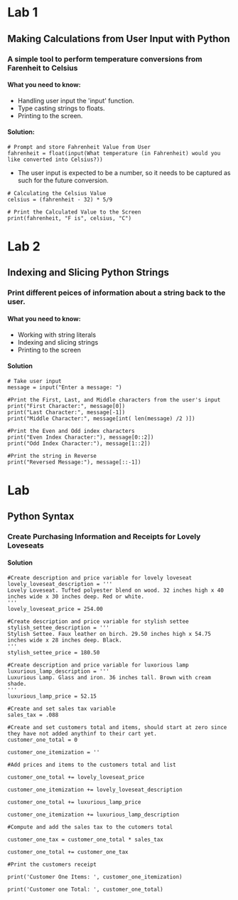 # Lab 1
## Making Calculations from User Input with Python
### A simple tool to perform temperature conversions from Farenheit to Celsius
#### What you need to know:
- Handling user input the 'input' function.
- Type casting strings to floats. 
- Printing to the screen.

#### Solution:
`# Prompt and store Fahrenheit Value from User` <br />
`fahrenheit = float(input(What temperature (in Fahrenheit) would you like converted into Celsius?))` <br />
- The user input is expected to be a number, so it needs to be captured as such for the future conversion.

`# Calculating the Celsius Value` <br />
`celsius = (fahrenheit - 32) * 5/9` <br />

`# Print the Calculated Value to the Screen` <br />
`print(fahrenheit, "F is", celsius, "C")` <br />

# Lab 2
## Indexing and Slicing Python Strings
### Print different peices of information about a string back to the user.
#### What you need to know:
- Working with string literals
- Indexing and slicing strings
- Printing to the screen

#### Solution
`# Take user input` <br />
`message = input("Enter a message: ")` <br />

`#Print the First, Last, and Middle characters from the user's input` <br />
`print("First Character:", message[0])` <br />
`print("Last Character:", message[-1])` <br />
`print("Middle Character:", message[int( len(message) /2 )])` <br />

`#Print the Even and Odd index characters` <br />
`print("Even Index Character:"), message[0::2])` <br />
`print("Odd Index Character:"), message[1::2])` <br />

`#Print the string in Reverse` <br />
`print("Reversed Message:"), message[::-1])` <br />

# Lab
## Python Syntax
### Create Purchasing Information and Receipts for Lovely Loveseats
#### Solution
```
#Create description and price variable for lovely loveseat
lovely_loveseat_description = '''
Lovely Loveseat. Tufted polyester blend on wood. 32 inches high x 40 inches wide x 30 inches deep. Red or white.
'''
lovely_loveseat_price = 254.00
```
```
#Create description and price variable for stylish settee
stylish_settee_description = '''
Stylish Settee. Faux leather on birch. 29.50 inches high x 54.75 inches wide x 28 inches deep. Black.
'''
stylish_settee_price = 180.50
```
```
#Create description and price variable for luxorious lamp
luxurious_lamp_description = '''
Luxurious Lamp. Glass and iron. 36 inches tall. Brown with cream shade.
'''
luxurious_lamp_price = 52.15
```
```
#Create and set sales tax variable
sales_tax = .088
```
```
#Create and set customers total and items, should start at zero since they have not added anythinf to their cart yet.
customer_one_total = 0

customer_one_itemization = ''
```
```
#Add prices and items to the customers total and list

customer_one_total += lovely_loveseat_price

customer_one_itemization += lovely_loveseat_description

customer_one_total += luxurious_lamp_price

customer_one_itemization += luxurious_lamp_description
```
```
#Compute and add the sales tax to the cutomers total

customer_one_tax = customer_one_total * sales_tax

customer_one_total += customer_one_tax
```
```
#Print the customers receipt

print('Customer One Items: ', customer_one_itemization)

print('Customer one Total: ', customer_one_total)
```
